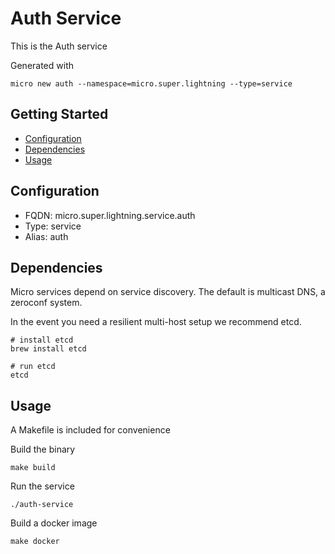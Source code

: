 # Auth Service

This is the Auth service

Generated with

```
micro new auth --namespace=micro.super.lightning --type=service
```

## Getting Started

- [Configuration](#configuration)
- [Dependencies](#dependencies)
- [Usage](#usage)

## Configuration

- FQDN: micro.super.lightning.service.auth
- Type: service
- Alias: auth

## Dependencies

Micro services depend on service discovery. The default is multicast DNS, a zeroconf system.

In the event you need a resilient multi-host setup we recommend etcd.

```
# install etcd
brew install etcd

# run etcd
etcd
```

## Usage

A Makefile is included for convenience

Build the binary

```
make build
```

Run the service
```
./auth-service
```

Build a docker image
```
make docker
```